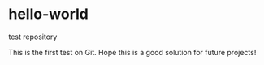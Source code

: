 # hello-world
test repository

This is the first test on Git.
Hope this is a good solution for future projects!

